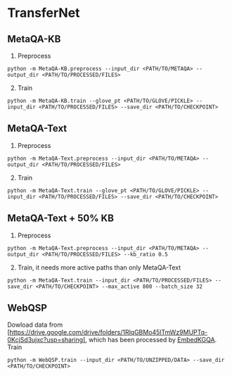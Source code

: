 # TransferNet

## MetaQA-KB
1. Preprocess
```
python -m MetaQA-KB.preprocess --input_dir <PATH/TO/METAQA> --output_dir <PATH/TO/PROCESSED/FILES>
```
2. Train
```
python -m MetaQA-KB.train --glove_pt <PATH/TO/GLOVE/PICKLE> --input_dir <PATH/TO/PROCESSED/FILES> --save_dir <PATH/TO/CHECKPOINT>
```

## MetaQA-Text
1. Preprocess
```
python -m MetaQA-Text.preprocess --input_dir <PATH/TO/METAQA> --output_dir <PATH/TO/PROCESSED/FILES>
```
2. Train
```
python -m MetaQA-Text.train --glove_pt <PATH/TO/GLOVE/PICKLE> --input_dir <PATH/TO/PROCESSED/FILES> --save_dir <PATH/TO/CHECKPOINT>
```

## MetaQA-Text + 50% KB
1. Preprocess
```
python -m MetaQA-Text.preprocess --input_dir <PATH/TO/METAQA> --output_dir <PATH/TO/PROCESSED/FILES> --kb_ratio 0.5
```
2. Train, it needs more active paths than only MetaQA-Text
```
python -m MetaQA-Text.train --input_dir <PATH/TO/PROCESSED/FILES> --save_dir <PATH/TO/CHECKPOINT> --max_active 800 --batch_size 32
```


## WebQSP
Dowload data from [https://drive.google.com/drive/folders/1RlqGBMo45lTmWz9MUPTq-0KcjSd3ujxc?usp=sharing], which has been processed by [EmbedKGQA](https://github.com/malllabiisc/EmbedKGQA).
Train
```
python -m WebQSP.train --input_dir <PATH/TO/UNZIPPED/DATA> --save_dir <PATH/TO/CHECKPOINT>
```
